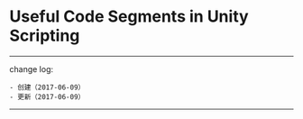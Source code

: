 # Useful Code Segments in Unity Scripting



---

change log: 

	- 创建（2017-06-09）
	- 更新（2017-06-09）

---


